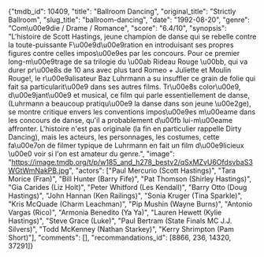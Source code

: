 {"tmdb_id": 10409, "title": "Ballroom Dancing", "original_title": "Strictly Ballroom", "slug_title": "ballroom-dancing", "date": "1992-08-20", "genre": "Com\u00e9die / Drame / Romance", "score": "6.4/10", "synopsis": "L'histoire de Scott Hastings, jeune champion de danse qui se rebelle contre la toute-puissante F\u00e9d\u00e9ration en introduisant ses propres figures contre celles impos\u00e9es par les concours. Pour ce premier long-m\u00e9trage de sa trilogie du \u00ab Rideau Rouge \u00bb, qui va durer pr\u00e8s de 10 ans avec plus tard Romeo + Juliette et Moulin Rouge!, le r\u00e9alisateur Baz Luhrmann a su insuffler ce grain de folie qui fait sa particularit\u00e9 dans ses autres films. Tr\u00e8s color\u00e9, d\u00e9jant\u00e9 et musical, ce film qui parle essentiellement de danse, (Luhrmann a beaucoup pratiqu\u00e9 la danse dans son jeune \u00e2ge), se montre critique envers les conventions impos\u00e9es m\u00eame dans les concours de danse, qu'il a probablement d\u00fb lui-m\u00eame affronter. L'histoire n'est pas originale (la fin en particulier rappelle Dirty Dancing), mais les acteurs, les personnages, les costumes, cette fa\u00e7on de filmer typique de Luhrmann en fait un film d\u00e9licieux \u00e0 voir si l'on est amateur du genre.", "image": "https://image.tmdb.org/t/p/w185_and_h278_bestv2/qSxMZvU6OfdsvbaS3WGtWmNakPB.jpg", "actors": ["Paul Mercurio (Scott Hastings)", "Tara Morice (Fran)", "Bill Hunter (Barry Fife)", "Pat Thomson (Shirley Hastings)", "Gia Carides (Liz Holt)", "Peter Whitford (Les Kendall)", "Barry Otto (Doug Hastings)", "John Hannan (Ken Railings)", "Sonia Kruger (Tina Sparkle)", "Kris McQuade (Charm Leachman)", "Pip Mushin (Wayne Burns)", "Antonio Vargas (Rico)", "Armonia Benedito (Ya Ya)", "Lauren Hewett (Kylie Hastings)", "Steve Grace (Luke)", "Paul Bertram (State Finals MC J.J. Silvers)", "Todd McKenney (Nathan Starkey)", "Kerry Shrimpton (Pam Short)"], "comments": [], "recommandations_id": [8866, 236, 14320, 37291]}